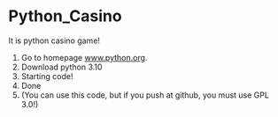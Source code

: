 # Python_Casino
 It is python casino game!

 1. Go to homepage www.python.org.
 2. Download python 3.10
 3. Starting code!
 4. Done
 5. (You can use this code, but if you push at github, you must use GPL 3.0!)